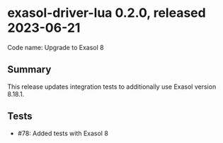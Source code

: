 # exasol-driver-lua 0.2.0, released 2023-06-21

Code name: Upgrade to Exasol 8

## Summary

This release updates integration tests to additionally use Exasol version 8.18.1.

## Tests

* #78: Added tests with Exasol 8
